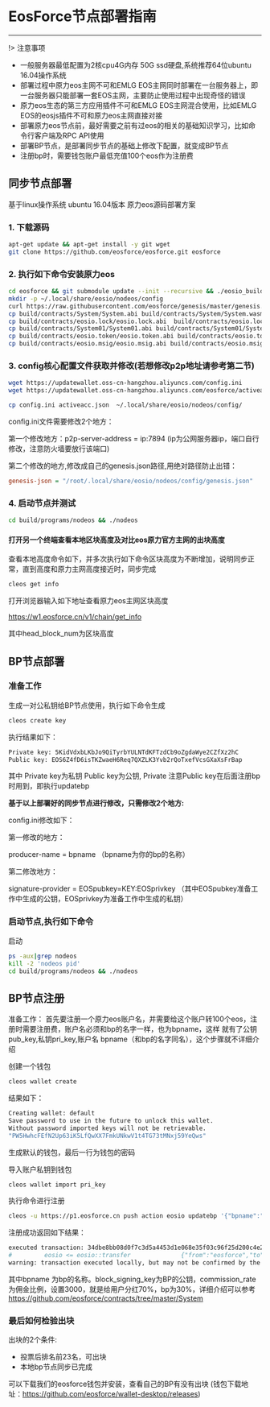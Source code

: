 # EosForce节点部署指南

--------------------------

!> 注意事项

- 一般服务器最低配置为2核cpu4G内存 50G ssd硬盘,系统推荐64位ubuntu 16.04操作系统
- 部署过程中原力eos主网不可和EMLG EOS主网同时部署在一台服务器上，即一台服务器只能部署一套EOS主网，主要防止使用过程中出现奇怪的错误
- 原力eos生态的第三方应用插件不可和EMLG EOS主网混合使用，比如EMLG EOS的eosjs插件不可和原力eos主网直接对接
- 部署原力eos节点前，最好需要之前有过eos的相关的基础知识学习，比如命令行客户端及RPC API使用
- 部署BP节点，是部署同步节点的基础上修改下配置，就变成BP节点
- 注册bp时，需要钱包账户最低充值100个eos作为注册费

## 同步节点部署

基于linux操作系统 ubuntu 16.04版本 原力eos源码部署方案

### 1. 下载源码

```bash
apt-get update && apt-get install -y git wget
git clone https://github.com/eosforce/eosforce.git eosforce
```

### 2. 执行如下命令安装原力eos

```bash
cd eosforce && git submodule update --init --recursive && ./eosio_build.sh
mkdir -p ~/.local/share/eosio/nodeos/config
curl https://raw.githubusercontent.com/eosforce/genesis/master/genesis.json -o ~/.local/share/eosio/nodeos/config/genesis.json
cp build/contracts/System/System.abi build/contracts/System/System.wasm ~/.local/share/eosio/nodeos/config
cp build/contracts/eosio.lock/eosio.lock.abi  build/contracts/eosio.lock/eosio.lock.wasm ~/.local/share/eosio/nodeos/config
cp build/contracts/System01/System01.abi build/contracts/System01/System01.wasm ~/.local/share/eosio/nodeos/config
cp build/contracts/eosio.token/eosio.token.abi build/contracts/eosio.token/eosio.token.wasm ~/.local/share/eosio/nodeos/config
cp build/contracts/eosio.msig/eosio.msig.abi build/contracts/eosio.msig/eosio.msig.wasm ~/.local/share/eosio/nodeos/config
```

### 3. config核心配置文件获取并修改(若想修改p2p地址请参考第二节)

```bash
wget https://updatewallet.oss-cn-hangzhou.aliyuncs.com/config.ini
wget https://updatewallet.oss-cn-hangzhou.aliyuncs.com/eosforce/activeacc.json 

cp config.ini activeacc.json  ~/.local/share/eosio/nodeos/config/
```

config.ini文件需要修改2个地方：

第一个修改地方：p2p-server-address = ip:7894 (ip为公网服务器ip，端口自行修改，注意防火墙要放行该端口)

第二个修改的地方,修改成自己的genesis.json路径,用绝对路径防止出错：

```ini
genesis-json = "/root/.local/share/eosio/nodeos/config/genesis.json"
```

### 4. 启动节点并测试

```bash
cd build/programs/nodeos && ./nodeos
```

#### 打开另一个终端查看本地区块高度及对比eos原力官方主网的出块高度

查看本地高度命令如下，并多次执行如下命令区块高度为不断增加，说明同步正常，直到高度和原力主网高度接近时，同步完成

```bash
cleos get info
```

打开浏览器输入如下地址查看原力eos主网区块高度

https://w1.eosforce.cn/v1/chain/get_info 

其中head_block_num为区块高度

## BP节点部署

### 准备工作

生成一对公私钥给BP节点使用，执行如下命令生成

```bash
cleos create key
```

执行结果如下：

```bash
Private key: 5KidVdxbLKbJo9QiTyrbYULNTdKFTzdCb9oZgdaWye2CZfXz2hC
Public key: EOS6Z4fD6isTKZwaeH6Req7QXZLK3Yvb2rQoTxefVcsGXaXsFrBap
```

其中 Private key为私钥 Public key为公钥, Private  注意Public key在后面注册bp时用到，即执行updatebp

**基于以上部署好的同步节点进行修改，只需修改2个地方:**

config.ini修改如下：

第一修改的地方：

producer-name = bpname （bpname为你的bp的名称）

第二修改地方：

signature-provider = EOSpubkey=KEY:EOSprivkey （其中EOSpubkey准备工作中生成的公钥，EOSprivkey为准备工作中生成的私钥）

### 启动节点,执行如下命令

启动

```bash
ps -aux|grep nodeos
kill -2 'nodeos pid'
cd build/programs/nodeos && ./nodeos
```

## BP节点注册

准备工作：
首先要注册一个原力eos账户名，并需要给这个账户转100个eos，注册时需要注册费，账户名必须和bp的名字一样，也为bpname，这样
就有了公钥pub_key,私钥pri_key,账户名 bpname（和bp的名字同名），这个步骤就不详细介绍

创建一个钱包

```bash
cleos wallet create
```

结果如下：
  
```bash
Creating wallet: default
Save password to use in the future to unlock this wallet.
Without password imported keys will not be retrievable.
"PW5HwhcFEfN2Up63iK5LfQwXX7FmkUNkwV1t4TG73tMNxj59YeQws"
```

生成默认的钱包，最后一行为钱包的密码
  
导入账户私钥到钱包

```bash
cleos wallet import pri_key
```

执行命令进行注册

```bash
cleos -u https://p1.eosforce.cn push action eosio updatebp '{"bpname":"bpname","block_signing_key":"block_signing_key","commission_rate":"commission_rate","url":"https://eosforce.io"}' -p bpname
```

注册成功返回如下结果：

```bash
executed transaction: 34dbe8bb08d0f7c3d5a4453d1e068e35f03c96f25d200c4e2a795e6aec472d60  160 bytes  6782 us
#         eosio <= eosio::transfer              {"from":"eosforce","to":"user1","quantity":"10.0000 EOS","memo":"my first transfer"}
warning: transaction executed locally, but may not be confirmed by the network yet
```

其中bpname 为bp的名称。block_signing_key为BP的公钥，commission_rate为佣金比例，设置3000，就是给用户分红70%，bp为30%，详细介绍可以参考 https://github.com/eosforce/contracts/tree/master/System


### 最后如何检验出块

出块的2个条件:

* 投票后排名前23名，可出块
* 本地bp节点同步已完成

可以下载我们的eosforce钱包并安装，查看自己的BP有没有出块
(钱包下载地址：https://github.com/eosforce/wallet-desktop/releases)
